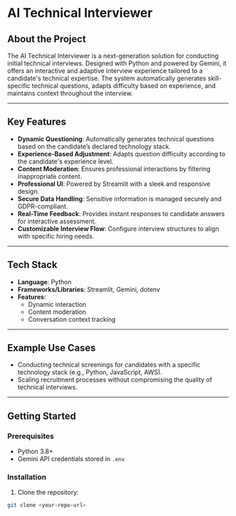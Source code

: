# AI Technical Interviewer

## About the Project
The AI Technical Interviewer is a next-generation solution for conducting initial technical interviews. Designed with Python and powered by Gemini, it offers an interactive and adaptive interview experience tailored to a candidate's technical expertise. The system automatically generates skill-specific technical questions, adapts difficulty based on experience, and maintains context throughout the interview.

---

## Key Features
- **Dynamic Questioning**: Automatically generates technical questions based on the candidate’s declared technology stack.  
- **Experience-Based Adjustment**: Adapts question difficulty according to the candidate's experience level.  
- **Content Moderation**: Ensures professional interactions by filtering inappropriate content.  
- **Professional UI**: Powered by Streamlit with a sleek and responsive design.  
- **Secure Data Handling**: Sensitive information is managed securely and GDPR-compliant.  
- **Real-Time Feedback**: Provides instant responses to candidate answers for interactive assessment.  
- **Customizable Interview Flow**: Configure interview structures to align with specific hiring needs.  

---

## Tech Stack
- **Language**: Python  
- **Frameworks/Libraries**: Streamlit, Gemini, dotenv  
- **Features**:  
  - Dynamic interaction  
  - Content moderation  
  - Conversation context tracking  

---

## Example Use Cases
- Conducting technical screenings for candidates with a specific technology stack (e.g., Python, JavaScript, AWS).  
- Scaling recruitment processes without compromising the quality of technical interviews.  

---

## Getting Started

### Prerequisites
- Python 3.8+  
- Gemini API credentials stored in `.env`  

### Installation
1. Clone the repository:  
```bash
git clone <your-repo-url>
